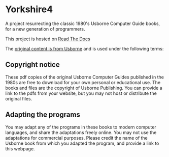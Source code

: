 # Yorkshire4

A project resurrecting the classic 1980's Usborne Computer Guide books, for a
new generation of programmers.

This project is hosted on [Read The Docs](https://yorkshire4.readthedocs.io)

The [original content is from Usborne](https://usborne.com/browse-books/features/computer-and-coding-books) and is used under the following terms:

## Copyright notice

These pdf copies of the original Usborne Computer Guides published in the 1980s are free to download for your own personal or educational use. The books and files are the copyright of Usborne Publishing. You can provide a link to the pdfs from your website, but you may not host or distribute the original files.

## Adapting the programs

You may adapt any of the programs in these books to modern computer languages, and share the adaptations freely online. You may not use the adaptations for commercial purposes. Please credit the name of the Usborne book from which you adapted the program, and provide a link to this webpage.
